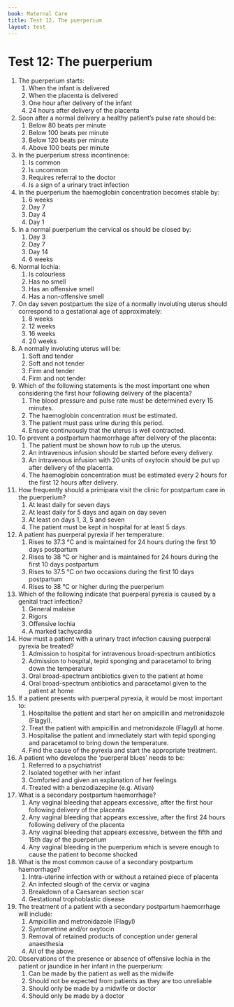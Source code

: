 ```yaml
---
book: Maternal Care
title: Test 12. The puerperium
layout: test
---
```


# Test 12: The puerperium

1.	The puerperium starts:
	1.	When the infant is delivered
	1.	When the placenta is delivered
	1.	One hour after delivery of the infant
	1.	24 hours after delivery of the placenta
2.	Soon after a normal delivery a healthy patient’s pulse rate should be:
	1.	Below 80 beats per minute
	1.	Below 100 beats per minute
	1.	Below 120 beats per minute
	1.	Above 100 beats per minute
3.	In the puerperium stress incontinence:
	1.	Is common
	1.	Is uncommon
	1.	Requires referral to the doctor
	1.	Is a sign of a urinary tract infection
4.	In the puerperium the haemoglobin concentration becomes stable by:
	1.	6 weeks
	1.	Day 7
	1.	Day 4
	1.	Day 1
5.	In a normal puerperium the cervical os should be closed by:
	1.	Day 3
	1.	Day 7
	1.	Day 14
	1.	6 weeks
6.	Normal lochia:
	1.	Is colourless
	1.	Has no smell
	1.	Has an offensive smell
	1.	Has a non-offensive smell
7.	On day seven postpartum the size of a normally involuting uterus should correspond to a gestational age of approximately:
	1.	8 weeks
	1.	12 weeks
	1.	16 weeks
	1.	20 weeks
8.	A normally involuting uterus will be:
	1.	Soft and tender
	1.	Soft and not tender
	1.	Firm and tender
	1.	Firm and not tender
9.	Which of the following statements is the most important one when considering the first hour following delivery of the placenta?
	1.	The blood pressure and pulse rate must be determined every 15 minutes.
	1.	The haemoglobin concentration must be estimated.
	1.	The patient must pass urine during this period.
	1.	Ensure continuously that the uterus is well contracted.
10.	To prevent a postpartum haemorrhage after delivery of the placenta:
	1.	The patient must be shown how to rub up the uterus.
	1.	An intravenous infusion should be started before every delivery.
	1.	An intravenous infusion with 20 units of oxytocin should be put up after delivery of the placenta.
	1.	The haemoglobin concentration must be estimated every 2 hours for the first 12 hours after delivery.
11.	How frequently should a primipara visit the clinic for postpartum care in the puerperium?
	1.	At least daily for seven days
	1.	At least daily for 5 days and again on day seven
	1.	At least on days 1, 3, 5 and seven
	1.	The patient must be kept in hospital for at least 5 days.
12.	A patient has puerperal pyrexia if her temperature:
	1.	Rises to 37.3 °C and is maintained for 24 hours during the first 10 days postpartum
	1.	Rises to 38 °C or higher and is maintained for 24 hours during the first 10 days postpartum
	1.	Rises to 37.5 °C on two occasions during the first 10 days postpartum
	1.	Rises to 38 °C or higher during the puerperium
13.	Which of the following indicate that puerperal pyrexia is caused by a genital tract infection?
	1.	General malaise
	1.	Rigors
	1.	Offensive lochia
	1.	A marked tachycardia
14.	How must a patient with a urinary tract infection causing puerperal pyrexia be treated?
	1.	Admission to hospital for intravenous broad-spectrum antibiotics
	1.	Admission to hospital, tepid sponging and paracetamol to bring down the temperature
	1.	Oral broad-spectrum antibiotics given to the patient at home
	1.	Oral broad-spectrum antibiotics and paracetamol given to the patient at home
15.	If a patient presents with puerperal pyrexia, it would be most important to:
	1.	Hospitalise the patient and start her on ampicillin and metronidazole (Flagyl).
	1.	Treat the patient with ampicillin and metronidazole (Flagyl) at home.
	1.	Hospitalise the patient and immediately start with tepid sponging and paracetamol to bring down the temperature.
	1.	Find the cause of the pyrexia and start the appropriate treatment.
16.	A patient who develops the ‘puerperal blues’ needs to be:
	1.	Referred to a psychiatrist
	1.	Isolated together with her infant
	1.	Comforted and given an explanation of her feelings
	1.	Treated with a benzodiazepine (e.g. Ativan)
17.	What is a secondary postpartum haemorrhage?
	1.	Any vaginal bleeding that appears excessive, after the first hour following delivery of the placenta
	1.	Any vaginal bleeding that appears excessive, after the first 24 hours following delivery of the placenta
	1.	Any vaginal bleeding that appears excessive, between the fifth and 15th day of the puerperium
	1.	Any vaginal bleeding in the puerperium which is severe enough to cause the patient to become shocked
18.	What is the most common cause of a secondary postpartum haemorrhage?
	1.	Intra-uterine infection with or without a retained piece of placenta
	1.	An infected slough of the cervix or vagina
	1.	Breakdown of a Caesarean section scar
	1.	Gestational trophoblastic disease
19.	The treatment of a patient with a secondary postpartum haemorrhage will include:
	1.	Ampicillin and metronidazole (Flagyl)
	1.	Syntometrine and/or oxytocin
	1.	Removal of retained products of conception under general anaesthesia
	1.	All of the above
20.	Observations of the presence or absence of offensive lochia in the patient or jaundice in her infant in the puerperium:
	1.	Can be made by the patient as well as the midwife
	1.	Should not be expected from patients as they are too unreliable
	1.	Should only be made by a midwife or doctor
	1.	Should only be made by a doctor